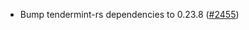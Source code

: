 - Bump tendermint-rs dependencies to 0.23.8
  ([#2455](https://github.com/informalsystems/ibc-rs/issues/2455))
